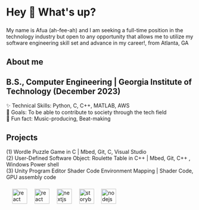 <h1 align="left">Hey 👋 What's up?</h1>

###

<p align="left">My name is Afua (ah-fee-ah) and I am seeking a full-time position in the technology industry but open to any opportunity that allows me to utilize my software engineering skill set and advance in my career!, from Atlanta, GA </p>

###

<h2 align="left">About me</h2>

###         

<h2 align="left">B.S., Computer Engineering | Georgia Institute of Technology (December 2023)</h2>

<p align="left">✨ Technical Skills: Python, C, C++, MATLAB, AWS <br>🎯 Goals: To be able to contribute to society through the tech field <br>🎲 Fun fact: Music-producing, Beat-making</p>

###

<h2 align="left">Projects</h2>
<p align="left"> (1) Wordle Puzzle Game in C | Mbed, Git, C, Visual Studio <br> (2) User-Defined Software Object: Roulette Table in C++ | Mbed, Git, C++ , Windows Power shell <br> (3) Unity Program Editor Shader Code Environment Mapping | Shader Code, GPU assembly code <br> </p>

###

<div align="left">
  <img width="12" />
  <img src="https://cdn.jsdelivr.net/gh/devicons/devicon@latest/icons/python/python-original-wordmark.svg" height="40" alt="react logo"/>
          
  <img width="12" />
  <img src="https://cdn.jsdelivr.net/gh/devicons/devicon@latest/icons/cplusplus/cplusplus-original.svg"  height="40" alt="react logo"  />
  <img width="12" />
  <img src="https://cdn.jsdelivr.net/gh/devicons/devicon@latest/icons/matlab/matlab-original.svg"  height="40" alt="nextjs logo"  />
  <img width="12" />
  <img src="https://cdn.jsdelivr.net/gh/devicons/devicon@latest/icons/visualstudio/visualstudio-original.svg" height="40" alt="storybook logo"  />
  <img width="12" />
  <img src="https://cdn.jsdelivr.net/gh/devicons/devicon@latest/icons/amazonwebservices/amazonwebservices-original-wordmark.svg" height="40" alt="nodejs logo"  />
</div>

###
